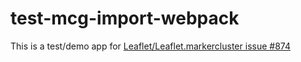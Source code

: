 # test-mcg-import-webpack

This is a test/demo app for [Leaflet/Leaflet.markercluster issue #874](https://github.com/Leaflet/Leaflet.markercluster/issues/874)
